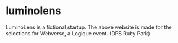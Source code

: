 # luminolens
LuminoLens is a fictional startup. The above website is made for the selections for Webverse, a Logique event. (DPS Ruby Park)
